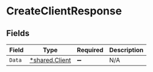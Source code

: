 # CreateClientResponse


## Fields

| Field                                           | Type                                            | Required                                        | Description                                     |
| ----------------------------------------------- | ----------------------------------------------- | ----------------------------------------------- | ----------------------------------------------- |
| `Data`                                          | [*shared.Client](../../models/shared/client.md) | :heavy_minus_sign:                              | N/A                                             |
